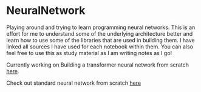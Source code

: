 # NeuralNetwork
Playing around and trying to learn programming neural networks. This is an effort for me to understand some of the underlying architecture better
and learn how to use some of the libraries that are used in building them. I have linked all sources I have used for each notebook within them. You can also feel free
to use this as study material as I am writing notes as I go!

Currently working on Building a transformer neural network from scratch [here](study/transformer_nn.ipynb).

Check out standard neural network from scratch [here](NN_from_scratch.ipynb)
